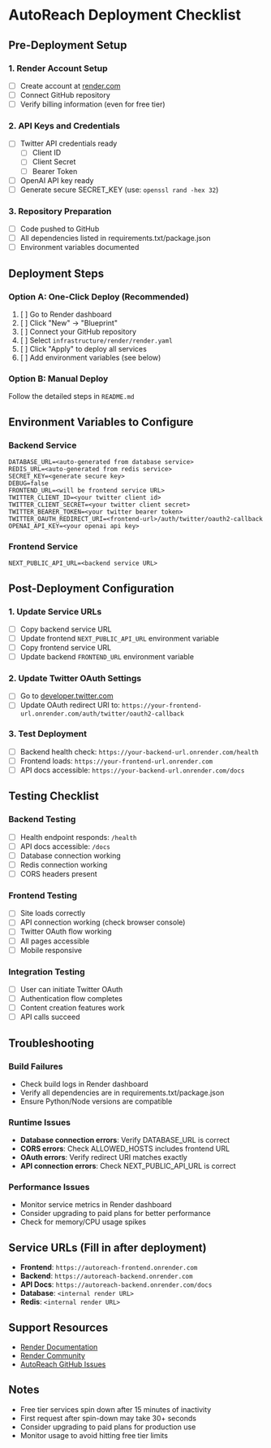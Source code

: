 # AutoReach Deployment Checklist

## Pre-Deployment Setup

### 1. Render Account Setup
- [ ] Create account at [render.com](https://render.com)
- [ ] Connect GitHub repository
- [ ] Verify billing information (even for free tier)

### 2. API Keys and Credentials
- [ ] Twitter API credentials ready
  - [ ] Client ID
  - [ ] Client Secret  
  - [ ] Bearer Token
- [ ] OpenAI API key ready
- [ ] Generate secure SECRET_KEY (use: `openssl rand -hex 32`)

### 3. Repository Preparation
- [ ] Code pushed to GitHub
- [ ] All dependencies listed in requirements.txt/package.json
- [ ] Environment variables documented

## Deployment Steps

### Option A: One-Click Deploy (Recommended)
1. [ ] Go to Render dashboard
2. [ ] Click "New" → "Blueprint"
3. [ ] Connect your GitHub repository
4. [ ] Select `infrastructure/render/render.yaml`
5. [ ] Click "Apply" to deploy all services
6. [ ] Add environment variables (see below)

### Option B: Manual Deploy
Follow the detailed steps in `README.md`

## Environment Variables to Configure

### Backend Service
```
DATABASE_URL=<auto-generated from database service>
REDIS_URL=<auto-generated from redis service>
SECRET_KEY=<generate secure key>
DEBUG=false
FRONTEND_URL=<will be frontend service URL>
TWITTER_CLIENT_ID=<your twitter client id>
TWITTER_CLIENT_SECRET=<your twitter client secret>
TWITTER_BEARER_TOKEN=<your twitter bearer token>
TWITTER_OAUTH_REDIRECT_URI=<frontend-url>/auth/twitter/oauth2-callback
OPENAI_API_KEY=<your openai api key>
```

### Frontend Service
```
NEXT_PUBLIC_API_URL=<backend service URL>
```

## Post-Deployment Configuration

### 1. Update Service URLs
- [ ] Copy backend service URL
- [ ] Update frontend `NEXT_PUBLIC_API_URL` environment variable
- [ ] Copy frontend service URL
- [ ] Update backend `FRONTEND_URL` environment variable

### 2. Update Twitter OAuth Settings
- [ ] Go to [developer.twitter.com](https://developer.twitter.com)
- [ ] Update OAuth redirect URI to: `https://your-frontend-url.onrender.com/auth/twitter/oauth2-callback`

### 3. Test Deployment
- [ ] Backend health check: `https://your-backend-url.onrender.com/health`
- [ ] Frontend loads: `https://your-frontend-url.onrender.com`
- [ ] API docs accessible: `https://your-backend-url.onrender.com/docs`

## Testing Checklist

### Backend Testing
- [ ] Health endpoint responds: `/health`
- [ ] API docs accessible: `/docs`
- [ ] Database connection working
- [ ] Redis connection working
- [ ] CORS headers present

### Frontend Testing
- [ ] Site loads correctly
- [ ] API connection working (check browser console)
- [ ] Twitter OAuth flow working
- [ ] All pages accessible
- [ ] Mobile responsive

### Integration Testing
- [ ] User can initiate Twitter OAuth
- [ ] Authentication flow completes
- [ ] Content creation features work
- [ ] API calls succeed

## Troubleshooting

### Build Failures
- Check build logs in Render dashboard
- Verify all dependencies are in requirements.txt/package.json
- Ensure Python/Node versions are compatible

### Runtime Issues
- **Database connection errors**: Verify DATABASE_URL is correct
- **CORS errors**: Check ALLOWED_HOSTS includes frontend URL
- **OAuth errors**: Verify redirect URI matches exactly
- **API connection errors**: Check NEXT_PUBLIC_API_URL is correct

### Performance Issues
- Monitor service metrics in Render dashboard
- Consider upgrading to paid plans for better performance
- Check for memory/CPU usage spikes

## Service URLs (Fill in after deployment)

- **Frontend**: `https://autoreach-frontend.onrender.com`
- **Backend**: `https://autoreach-backend.onrender.com`
- **API Docs**: `https://autoreach-backend.onrender.com/docs`
- **Database**: `<internal render URL>`
- **Redis**: `<internal render URL>`

## Support Resources

- [Render Documentation](https://render.com/docs)
- [Render Community](https://community.render.com)
- [AutoReach GitHub Issues](https://github.com/your-username/autoreach/issues)

## Notes

- Free tier services spin down after 15 minutes of inactivity
- First request after spin-down may take 30+ seconds
- Consider upgrading to paid plans for production use
- Monitor usage to avoid hitting free tier limits
